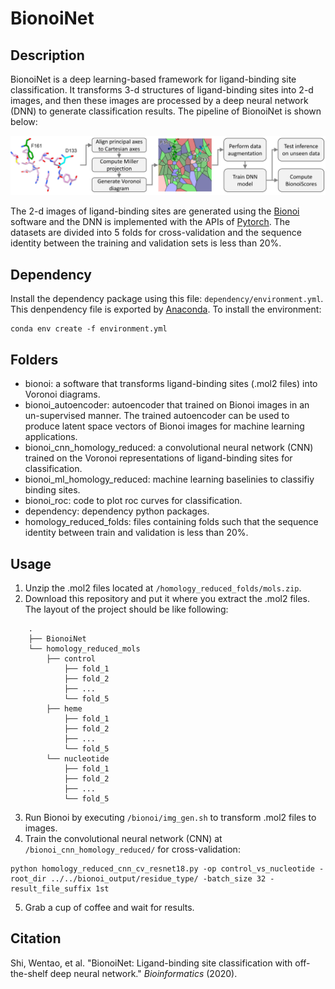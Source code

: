 # BionoiNet
## Description
BionoiNet is a deep learning-based framework for ligand-binding site classification. It transforms 3-d structures of ligand-binding sites into 2-d images, and then these images are processed by a deep neural network (DNN) to generate classification results. The pipeline of BionoiNet is shown below:

![](https://github.com/CSBG-LSU/BionoiNet/blob/master/figures/BionoiNet.PNG)

The 2-d images of ligand-binding sites are generated using the [Bionoi](https://github.com/CSBG-LSU/BionoiNet/tree/master/bionoi) software and the DNN is implemented with the APIs of [Pytorch](https://pytorch.org/). The datasets are divided into 5 folds for cross-validation and the sequence identity between the training and validation sets is less than 20%.

## Dependency
Install the dependency package using this file: ```dependency/environment.yml```. This denpendency file is exported by [Anaconda](https://www.anaconda.com/). To install the environment:
```
conda env create -f environment.yml
```

## Folders
* bionoi: a software that transforms ligand-binding sites (.mol2 files) into Voronoi diagrams.
* bionoi_autoencoder: autoencoder that trained on Bionoi images in an un-supervised manner. The trained autoencoder can be used to produce latent space vectors of Bionoi images for machine learning applications.
* bionoi_cnn_homology_reduced: a convolutional neural network (CNN) trained on the Voronoi representations of ligand-binding sites for classification.
* bionoi_ml_homology_reduced: machine learning baselinies to classifiy binding sites.
* bionoi_roc: code to plot roc curves for classification.
* dependency: dependency python packages.
* homology_reduced_folds: files containing folds such that the sequence identity between train and validation is less than 20%.

## Usage
1. Unzip the .mol2 files located at ```/homology_reduced_folds/mols.zip```.
2. Download this repository and put it where you extract the .mol2 files. The layout of the project should be like following:   
```
    .
    ├── BionoiNet
    └── homology_reduced_mols      
        ├── control
            ├── fold_1   
            ├── fold_2
            ├── ...
            └── fold_5
        ├── heme
            ├── fold_1   
            ├── fold_2
            ├── ...
            └── fold_5
        └── nucleotide
            ├── fold_1   
            ├── fold_2
            ├── ...
            └── fold_5
```
3. Run Bionoi by executing ```/bionoi/img_gen.sh``` to transform .mol2 files to images. 
4. Train the convolutional neural network (CNN) at ```/bionoi_cnn_homology_reduced/``` for cross-validation:    
```
python homology_reduced_cnn_cv_resnet18.py -op control_vs_nucleotide -root_dir ../../bionoi_output/residue_type/ -batch_size 32 -result_file_suffix 1st
```
5. Grab a cup of coffee and wait for results.

## Citation
Shi, Wentao, et al. "BionoiNet: Ligand-binding site classification with off-the-shelf deep neural network." *Bioinformatics* (2020).
